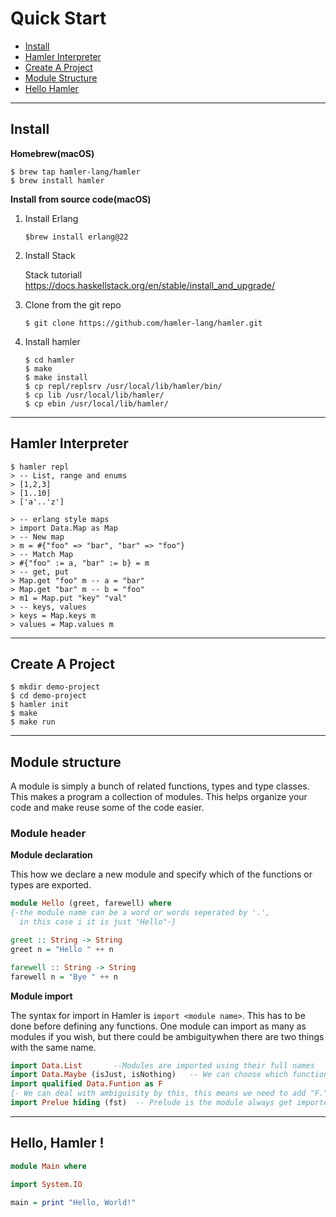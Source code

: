 # Quick Start

- [Install](#install)
- [Hamler Interpreter](#hamler-interpreter)
- [Create A Project](#create-a-project)
- [Module Structure](#module-structure)
- [Hello Hamler](#hello-hamler-)

---

## Install

**Homebrew(macOS)**

```shell
$ brew tap hamler-lang/hamler
$ brew install hamler
```

**Install from source code(macOS)**

1. Install Erlang

   ```shell
   $brew install erlang@22
   ```

2. Install Stack

   Stack tutoriall https://docs.haskellstack.org/en/stable/install_and_upgrade/

3. Clone from the git repo

   ```shell
   $ git clone https://github.com/hamler-lang/hamler.git
   ```

4. Install hamler

   ```shell
   $ cd hamler
   $ make
   $ make install
   $ cp repl/replsrv /usr/local/lib/hamler/bin/
   $ cp lib /usr/local/lib/hamler/
   $ cp ebin /usr/local/lib/hamler/
   ```



---

## Hamler Interpreter

```shell
$ hamler repl
> -- List, range and enums
> [1,2,3]
> [1..10]
> ['a'..'z']

> -- erlang style maps
> import Data.Map as Map
> -- New map
> m = #{"foo" => "bar", "bar" => "foo"}
> -- Match Map
> #{"foo" := a, "bar" := b} = m
> -- get, put
> Map.get "foo" m -- a = "bar"
> Map.get "bar" m -- b = "foo"
> m1 = Map.put "key" "val"
> -- keys, values
> keys = Map.keys m
> values = Map.values m
```



---

## Create A Project

```shell
$ mkdir demo-project
$ cd demo-project
$ hamler init
$ make
$ make run
```



---

## Module structure

A module is simply a bunch of related functions, types and type classes. This makes a program a collection of modules. This helps organize your code and make reuse some of the code easier.

### Module header

**Module declaration**

This how we declare a new module and specify which of the functions or types are exported.

```haskell
module Hello (greet, farewell) where
{-the module name can be a word or words seperated by '.',
  in this case i it is just "Hello"-}

greet :: String -> String
greet n = "Hello " ++ n

farewell :: String -> String
farewell n = "Bye " ++ n
```

**Module import**

The syntax for import in Hamler is `import <module name>`. This has to be done before defining any functions. One module can import as many as modules if you wish, but there could be ambiguitywhen there are two things with the same name.

```haskell
import Data.List       --Modules are imported using their full names
import Data.Maybe (isJust, isNothing)   -- We can choose which functions to import
import qualified Data.Funtion as F     
{- We can deal with ambiguisity by this, this means we need to add "F." Before every functions we imported from Data.Function to specify that it is from Data.Function-}
import Prelue hiding (fst)  -- Prelude is the module always get imported, this way we can define our own fst
```



---

## Hello, Hamler !

```Haskell
module Main where

import System.IO

main = print "Hello, World!"
```
